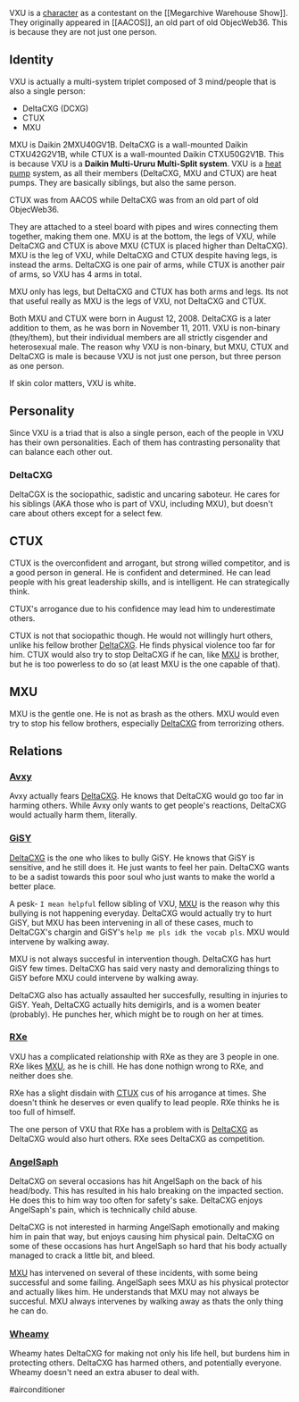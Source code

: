 VXU is a [character](Characters) as a contestant on the [[Megarchive Warehouse Show]]. They originally appeared in [[AACOS]], an old part of old ObjecWeb36. This is because they are not just one person.

## Identity

VXU is actually a multi-system triplet composed of 3 mind/people that is also a single person:
- DeltaCXG (DCXG)
- CTUX
- MXU

MXU is Daikin 2MXU40GV1B. DeltaCXG is a wall-mounted Daikin CTXU42G2V1B, while CTUX is a wall-mounted Daikin CTXU50G2V1B. This is because VXU is a **Daikin Multi-Ururu Multi-Split system**. VXU is a [heat pump](Air%20Conditioners.md) system, as all their members (DeltaCXG, MXU and CTUX) are heat pumps. They are basically siblings, but also the same person.

CTUX was from AACOS while DeltaCXG was from an old part of old ObjecWeb36.

They are attached to a steel board with pipes and wires connecting them together, making them one. MXU is at the bottom, the legs of VXU, while DeltaCXG and CTUX is above MXU (CTUX is placed higher than DeltaCXG). MXU is the leg of VXU, while DeltaCXG and CTUX despite having legs, is instead the arms. DeltaCXG is one pair of arms, while CTUX is another pair of arms, so VXU has 4 arms in total.

MXU only has legs, but DeltaCXG and CTUX has both arms and legs. Its not that useful really as MXU is the legs of VXU, not DeltaCXG and CTUX.

Both MXU and CTUX were born in August 12, 2008. DeltaCXG is a later addition to them, as he was born in November 11, 2011. VXU is non-binary (they/them), but their individual members are all strictly cisgender and heterosexual male. The reason why VXU is non-binary, but MXU, CTUX and DeltaCXG is male is because VXU is not just one person, but three person as one person.

If skin color matters, VXU is white.

## Personality

Since VXU is a triad that is also a single person, each of the people in VXU has their own personalities. Each of them has contrasting personality that can balance each other out.

### DeltaCXG

DeltaCGX is the sociopathic, sadistic and uncaring saboteur. He cares for his siblings (AKA those who is part of VXU, including MXU), but doesn't care about others except for a select few.
## CTUX

CTUX is the overconfident and arrogant, but strong willed competitor, and is a good person in general. He is confident and determined. He can lead people with his great leadership skills, and is intelligent. He can strategically think.

CTUX's arrogance due to his confidence may lead him to underestimate others.

CTUX is not that sociopathic though. He would not willingly hurt others, unlike his fellow brother [DeltaCXG](#DeltaCXG). He finds physical violence too far for him. CTUX would also try to stop DeltaCXG if he can, like [MXU](#MXU) is brother, but he is too powerless to do so (at least MXU is the one capable of that).

## MXU

MXU is the gentle one. He is not as brash as the others. MXU would even try to stop his fellow brothers, especially [DeltaCXG](#DeltaCXG) from terrorizing others.

## Relations

### [Avxy](Avxy.md)

Avxy actually fears [DeltaCXG](VXU.md#DeltaCXG). He knows that DeltaCXG would go too far in harming others. While Avxy only wants to get people's reactions, DeltaCXG would actually harm them, literally. 
### [GiSY](GiSY.md)

[DeltaCXG](#DeltaCXG) is the one who likes to bully GiSY. He knows that GiSY is sensitive, and he still does it. He just wants to feel her pain. DeltaCXG wants to be a sadist towards this poor soul who just wants to make the world a better place.

A pesk- ```I mean helpful``` fellow sibling of VXU, [MXU](#MXU) is the reason why this bullying is not happening everyday. DeltaCXG would actually try to hurt GiSY, but MXU has been intervening in all of these cases, much to DeltaCGX's chargin and GiSY's ```help me pls idk the vocab pls```. MXU would intervene by walking away.

MXU is not always succesful in intervention though. DeltaCXG has hurt GiSY few times. DeltaCXG has said very nasty and demoralizing things to GiSY before MXU could intervene by walking away. 

DeltaCXG also has actually assaulted her succesfully, resulting in injuries to GiSY. Yeah, DeltaCXG actually hits demigirls, and is a women beater (probably). He punches her, which might be to rough on her at times.

### [RXe](RXe.md)

VXU has a complicated relationship with RXe as they are 3 people in one.  RXe likes [MXU](VXU.md#MXU), as he is chill. He has done nothign wrong to RXe, and neither does she.

RXe has a slight disdain with [CTUX](VXU.md#CTUX) cus of his arrogance at times. She doesn't think he deserves or even qualify to lead people. RXe thinks he is too full of himself.

The one person of VXU that RXe has a problem with is [DeltaCXG](VXU.md#DeltaCXG) as DeltaCXG would also hurt others. RXe sees DeltaCXG as competition.

### [AngelSaph](AngelSaph.md)

DeltaCXG on several occasions has hit AngelSaph on the back of his head/body. This has resulted in his halo breaking on the impacted section. He does this to him way too often for safety's sake. DeltaCXG enjoys AngelSaph's pain, which is technically child abuse.

DeltaCXG is not interested in harming AngelSaph emotionally and making him in pain that way, but enjoys causing him physical pain. DeltaCXG on some of these occasions has hurt AngelSaph so hard that his body actually managed to crack a little bit, and bleed. 

[MXU](#MXU) has intervened on several of these incidents, with some being successful and some failing. AngelSaph sees MXU as his physical protector and actually likes him. He understands that MXU may not always be succesful. MXU always intervenes by walking away as thats the only thing he can do.

### [Wheamy](Wheamy.md)
Wheamy hates DeltaCXG for making not only his life hell, but burdens him in protecting others. DeltaCXG has harmed others, and potentially everyone. Wheamy doesn't need an extra abuser to deal with.



#airconditioner
